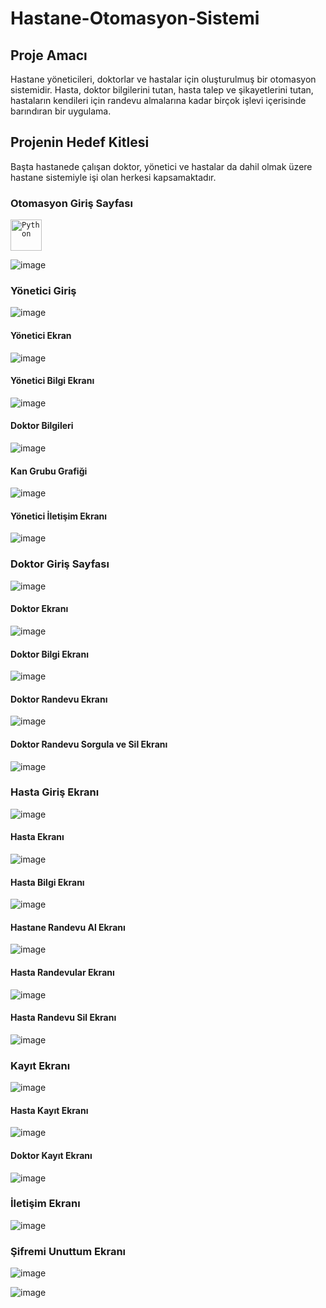 # Hastane-Otomasyon-Sistemi

## Proje Amacı

Hastane yöneticileri, doktorlar ve hastalar için oluşturulmuş bir otomasyon sistemidir. Hasta, doktor bilgilerini tutan, hasta talep ve şikayetlerini tutan, hastaların kendileri için randevu almalarına kadar birçok işlevi içerisinde barındıran bir uygulama.

## Projenin Hedef Kitlesi

Başta hastanede çalışan doktor, yönetici ve hastalar da dahil olmak üzere hastane sistemiyle işi olan herkesi kapsamaktadır.

### Otomasyon Giriş Sayfası
<code><img  title="Python" height="50" src="https://user-images.githubusercontent.com/62840507/171143282-e00f1ac4-d30b-4db2-a072-7fd652252136.png"></code>

![image](https://user-images.githubusercontent.com/62840507/171143282-e00f1ac4-d30b-4db2-a072-7fd652252136.png)

### Yönetici Giriş

![image](https://user-images.githubusercontent.com/62840507/171143530-5f09cf64-7378-4b29-b2f4-1085aef7b30a.png)

#### Yönetici Ekran
![image](https://user-images.githubusercontent.com/62840507/171143579-40c75505-98a0-431b-957b-8f707dbaf57c.png)

#### Yönetici Bilgi Ekranı
![image](https://user-images.githubusercontent.com/62840507/171143611-49bee63d-85c5-4560-b7b5-d2de3ebfa9dd.png)

#### Doktor Bilgileri
![image](https://user-images.githubusercontent.com/62840507/171143675-01e2d8e7-44c8-484d-8ae3-b532ae849782.png)

#### Kan Grubu Grafiği
![image](https://user-images.githubusercontent.com/62840507/171143939-8fcd7fb5-b1d7-4875-8c7e-af9815f5ccc1.png)

#### Yönetici İletişim Ekranı
![image](https://user-images.githubusercontent.com/62840507/171144013-47c160fd-e0ca-4e89-993f-f5069ac2598f.png)

### Doktor Giriş Sayfası
![image](https://user-images.githubusercontent.com/62840507/171144315-654e4982-6a30-47be-a534-06ab184be00c.png)

#### Doktor Ekranı
![image](https://user-images.githubusercontent.com/62840507/171144384-d6786335-7d3e-45cb-bb9d-85a2fb440cd3.png)

#### Doktor Bilgi Ekranı
![image](https://user-images.githubusercontent.com/62840507/171144455-48e8f2a5-1340-4429-8dfa-35f43957dedc.png)

#### Doktor Randevu Ekranı
![image](https://user-images.githubusercontent.com/62840507/171144543-8027fe49-1ea0-4617-88db-ed345d7d4c19.png)

#### Doktor Randevu Sorgula ve Sil Ekranı
![image](https://user-images.githubusercontent.com/62840507/171144721-50795733-b8f7-442d-a364-77c3f6a197bf.png)

### Hasta Giriş Ekranı
![image](https://user-images.githubusercontent.com/62840507/171144799-3951bef6-1397-420c-a1c8-0074b0d66d49.png)

#### Hasta Ekranı
![image](https://user-images.githubusercontent.com/62840507/171144856-2a7062b1-06c5-4b09-a58d-8f78b9ef6093.png)

#### Hasta Bilgi Ekranı
![image](https://user-images.githubusercontent.com/62840507/171144922-715370ba-f530-49cd-8f9c-05e926bbe67c.png)

#### Hastane Randevu Al Ekranı
![image](https://user-images.githubusercontent.com/62840507/171145048-fc407c52-2c52-4e80-911c-16185fbce2ad.png)

#### Hasta Randevular Ekranı
![image](https://user-images.githubusercontent.com/62840507/171145112-65fbcd82-afc6-48c9-b1ee-f235ec05c9ad.png)

#### Hasta Randevu Sil Ekranı
![image](https://user-images.githubusercontent.com/62840507/171145196-ffd50b66-769c-4ae2-80c3-3db421a4e63c.png)

### Kayıt Ekranı
![image](https://user-images.githubusercontent.com/62840507/171145251-ab547ba1-f981-4ca1-916c-718b83ddaea9.png)

#### Hasta Kayıt Ekranı
![image](https://user-images.githubusercontent.com/62840507/171145315-31da99d1-3494-4d40-8d19-ff1587d081e9.png)

#### Doktor Kayıt Ekranı
![image](https://user-images.githubusercontent.com/62840507/171145394-f606b4fd-2db7-4751-afd9-732cbd0199ad.png)

### İletişim Ekranı
![image](https://user-images.githubusercontent.com/62840507/171145479-9fa200c0-4cfb-463c-a4d6-6cd5ac090469.png)

### Şifremi Unuttum Ekranı
![image](https://user-images.githubusercontent.com/62840507/171145562-c3d8a1d6-ae28-4b39-83b3-95eecfd05fc7.png)

![image](https://user-images.githubusercontent.com/62840507/171145592-b263ecc1-7c3d-4812-8d96-4354c9d4be49.png)

